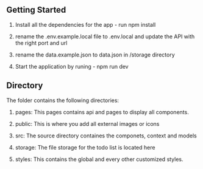 
## Getting Started
1. Install all the dependencies for the app - run npm install

2. rename the .env.example.local file to .env.local and update the API with the right port and url

3. rename the data.example.json to data.json in /storage directory

4. Start the application by runing - npm run dev


## Directory
The  folder contains the following directories:
1. pages: This pages contains api and pages to display all components.

2. public: This is where you add all external images or icons

3. src: The source directory containes the componets, context and models

4. storage: The file storage for the todo list is located here

5. styles: This contains the global and every other customized styles.




